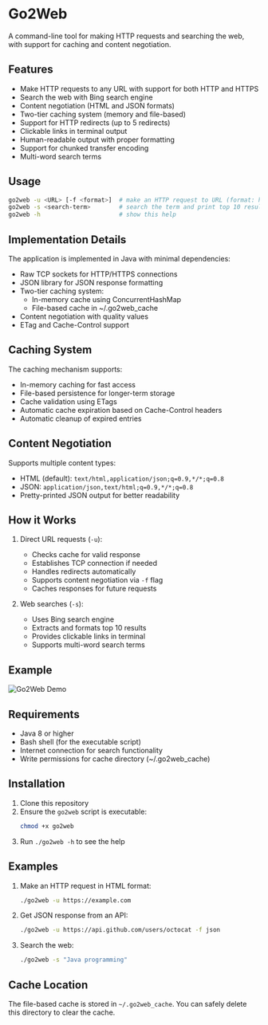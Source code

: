 # Go2Web

A command-line tool for making HTTP requests and searching the web, with support for caching and content negotiation.

## Features

- Make HTTP requests to any URL with support for both HTTP and HTTPS
- Search the web with Bing search engine
- Content negotiation (HTML and JSON formats)
- Two-tier caching system (memory and file-based)
- Support for HTTP redirects (up to 5 redirects)
- Clickable links in terminal output
- Human-readable output with proper formatting
- Support for chunked transfer encoding
- Multi-word search terms

## Usage

```bash
go2web -u <URL> [-f <format>]  # make an HTTP request to URL (format: html or json)
go2web -s <search-term>        # search the term and print top 10 results
go2web -h                      # show this help
```

## Implementation Details

The application is implemented in Java with minimal dependencies:
- Raw TCP sockets for HTTP/HTTPS connections
- JSON library for JSON response formatting
- Two-tier caching system:
  - In-memory cache using ConcurrentHashMap
  - File-based cache in ~/.go2web_cache
- Content negotiation with quality values
- ETag and Cache-Control support

## Caching System

The caching mechanism supports:
- In-memory caching for fast access
- File-based persistence for longer-term storage
- Cache validation using ETags
- Automatic cache expiration based on Cache-Control headers
- Automatic cleanup of expired entries

## Content Negotiation

Supports multiple content types:
- HTML (default): `text/html,application/json;q=0.9,*/*;q=0.8`
- JSON: `application/json,text/html;q=0.9,*/*;q=0.8`
- Pretty-printed JSON output for better readability

## How it Works

1. Direct URL requests (`-u`):
   - Checks cache for valid response
   - Establishes TCP connection if needed
   - Handles redirects automatically
   - Supports content negotiation via `-f` flag
   - Caches responses for future requests

2. Web searches (`-s`):
   - Uses Bing search engine
   - Extracts and formats top 10 results
   - Provides clickable links in terminal
   - Supports multi-word search terms

## Example

![Go2Web Demo](demo.gif)

## Requirements

- Java 8 or higher
- Bash shell (for the executable script)
- Internet connection for search functionality
- Write permissions for cache directory (~/.go2web_cache)

## Installation

1. Clone this repository
2. Ensure the `go2web` script is executable:
   ```bash
   chmod +x go2web
   ```
3. Run `./go2web -h` to see the help

## Examples

1. Make an HTTP request in HTML format:
   ```bash
   ./go2web -u https://example.com
   ```

2. Get JSON response from an API:
   ```bash
   ./go2web -u https://api.github.com/users/octocat -f json
   ```

3. Search the web:
   ```bash
   ./go2web -s "Java programming"
   ```

## Cache Location

The file-based cache is stored in `~/.go2web_cache`. You can safely delete this directory to clear the cache. 